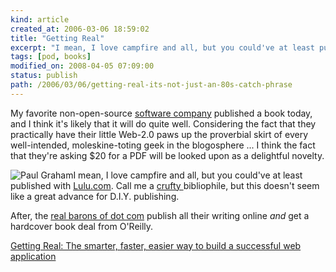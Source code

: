 ```yaml
---
kind: article
created_at: 2006-03-06 18:59:02
title: "Getting Real"
excerpt: "I mean, I love campfire and all, but you could've at least published with lulu"
tags: [pod, books]
modified_on: 2008-04-05 07:09:00
status: publish 
path: /2006/03/06/getting-real-its-not-just-an-80s-catch-phrase
---
```


My favorite non-open-source <a href="http://www.37signals.com/">software company</a> published a book today, and I think it's likely that it will do quite well. Considering the fact that they practically have their little Web-2.0 paws up the proverbial skirt of every well-intended, moleskine-toting geek in the blogosphere ... I think the fact that they're asking $20 for a PDF will be looked upon as a delightful novelty.

<img src='/static/images/hackersPainters.jpg' alt='Paul Graham' />I mean, I love campfire and all, but you could've at least published with <a href="http://www.Lulu.com">Lulu.com</a>.  Call me a <a href="http://en.wikipedia.org/wiki/Crufty">crufty </a>bibliophile, but this doesn't seem like a great advance for D.I.Y. publishing. 

After, the <a href="http://www.paulgraham.com/">real barons of dot com</a> publish all their writing online <em>and </em> get a hardcover book deal from O'Reilly. 

<a href="https://gettingreal.37signals.com/">Getting Real: The smarter, faster, easier way to build a successful web application</a>
